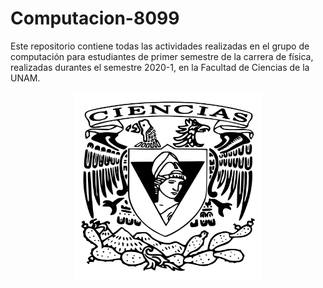 # Computacion-8099
Este repositorio contiene todas las actividades realizadas en el grupo de computación para estudiantes de primer semestre de la carrera de física, realizadas durantes el semestre 2020-1, en la Facultad de Ciencias de la UNAM.

 <p align="center">
  <img src="logo.png" width="300px" height="300px"/>
</p>
